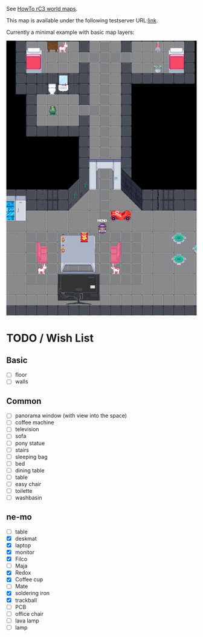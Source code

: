 See [HowTo rC3 world maps](https://howto.rc3.world/maps.html).

This map is available under the following testserver URL:[link](https://test.visit.at.wa-test.rc3.cccv.de/_/global/ne-mo.github.io/rc3map/main.json).

Currently a minimal example with basic map layers:

![screenshot](screenshot.png)


# TODO / Wish List
## Basic
- [ ] floor
- [ ] walls

## Common
- [ ] panorama window (with view into the space)
- [ ] coffee machine
- [ ] television
- [ ] sofa
- [ ] pony statue
- [ ] stairs
- [ ] sleeping bag
- [ ] bed
- [ ] dining table
- [ ] table
- [ ] easy chair
- [ ] toilette
- [ ] washbasin

## ne-mo
- [ ] table
- [x] deskmat
- [x] laptop
- [x] monitor
- [x] Filco
- [ ] Maja
- [x] Redox
- [x] Coffee cup
- [ ] Mate
- [x] soldering iron
- [x] trackball
- [ ] PCB
- [ ] office chair
- [ ] lava lamp
- [ ] lamp
